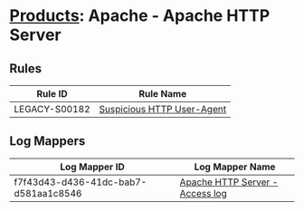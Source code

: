 # [Products](README.md): Apache - Apache HTTP Server

## Rules

|Rule ID|Rule Name|
|----|----|
|LEGACY-S00182|[Suspicious HTTP User-Agent](../rules/LEGACY-S00182.md)|


## Log Mappers

|Log Mapper ID|Log Mapper Name|
|----|----|
|f7f43d43-d436-41dc-bab7-d581aa1c8546|[Apache HTTP Server - Access log](../mappings/f7f43d43-d436-41dc-bab7-d581aa1c8546.md)|



